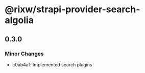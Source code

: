 # @rixw/strapi-provider-search-algolia

## 0.3.0

### Minor Changes

- c0ab4af: Implemented search plugins
